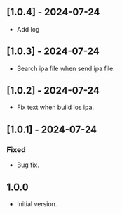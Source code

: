 ## [1.0.4] - 2024-07-24
- Add log

## [1.0.3] - 2024-07-24
- Search ipa file when send ipa file.


## [1.0.2] - 2024-07-24
- Fix text when build ios ipa.

## [1.0.1] - 2024-07-24
### Fixed
- Bug fix.


## 1.0.0

- Initial version.
